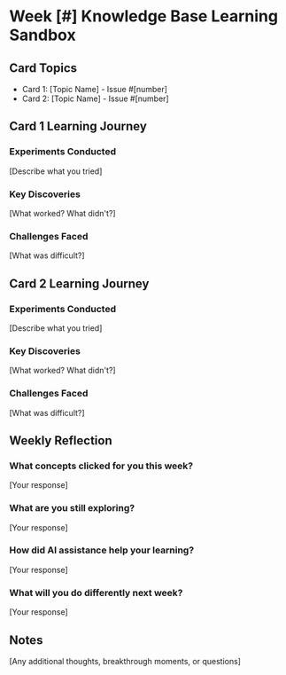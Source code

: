 # Week [#] Knowledge Base Learning Sandbox

## Card Topics

- Card 1: [Topic Name] - Issue #[number]
- Card 2: [Topic Name] - Issue #[number]

## Card 1 Learning Journey

### Experiments Conducted

[Describe what you tried]

### Key Discoveries

[What worked? What didn't?]

### Challenges Faced

[What was difficult?]

## Card 2 Learning Journey

### Experiments Conducted

[Describe what you tried]

### Key Discoveries

[What worked? What didn't?]

### Challenges Faced

[What was difficult?]

## Weekly Reflection

### What concepts clicked for you this week?

[Your response]

### What are you still exploring?

[Your response]

### How did AI assistance help your learning?

[Your response]

### What will you do differently next week?

[Your response]

## Notes

[Any additional thoughts, breakthrough moments, or questions]